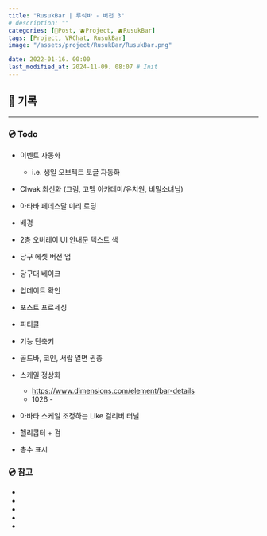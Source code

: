 ```yaml
---
title: "RusukBar | 루석바 - 버전 3"
# description: ""
categories: [📀Post, 🫐Project, 🫐RusukBar]
tags: [Project, VRChat, RusukBar]
image: "/assets/project/RusukBar/RusukBar.png"

date: 2022-01-16. 00:00
last_modified_at: 2024-11-09. 08:07 # Init
---
```


## 📀 기록

---

### 💿 Todo

- 이벤트 자동화
  - i.e. 생일 오브젝트 토글 자동화

- Clwak 최신화 (그림, 고멤 아카데미/유치원, 비밀소녀님)

- 아타바 페데스달 미리 로딩
- 배경
- 2층 오버레이 UI 안내문 텍스트 색

- 당구 에셋 버전 업
- 당구대 베이크

- 업데이트 확인
- 포스트 프로세싱
- 파티클
- 기능 단축키

- 골드바, 코인, 서랍 열면 권총

- 스케일 정상화
  - <https://www.dimensions.com/element/bar-details>
  - 1026 -

- 아바타 스케일 조정하는 Like 걸리버 터널
- 헬리콥터 + 검
- 층수 표시

### 💿 참고

- [](https://x.com/Lu_Ra_999/status/1820398324736041394)
- [](https://x.com/Seoran0715/status/1837496909155782829)
- [](https://x.com/n4rGm5DmrVXXz6I/status/1751506246874861777)
- [](https://x.com/gunsnrosesgirl3/status/1737362338578079964)
- [](https://x.com/Mori_vrc/status/1692331315893535213)
